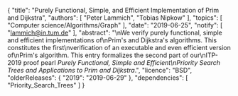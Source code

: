 {
    "title": "Purely Functional, Simple, and Efficient Implementation of Prim and Dijkstra",
    "authors": [
        "Peter Lammich",
        "Tobias Nipkow"
    ],
    "topics": [
        "Computer science/Algorithms/Graph"
    ],
    "date": "2019-06-25",
    "notify": [
        "lammich@in.tum.de"
    ],
    "abstract": "\nWe verify purely functional, simple and efficient implementations of\nPrim's and Dijkstra's algorithms. This constitutes the first\nverification of an executable and even efficient version of\nPrim's algorithm. This entry formalizes the second part of our\nITP-2019 proof pearl <em>Purely Functional, Simple and Efficient\nPriority Search Trees and Applications to Prim and Dijkstra</em>.",
    "licence": "BSD",
    "olderReleases": {
        "2019": "2019-06-29"
    },
    "dependencies": [
        "Priority_Search_Trees"
    ]
}